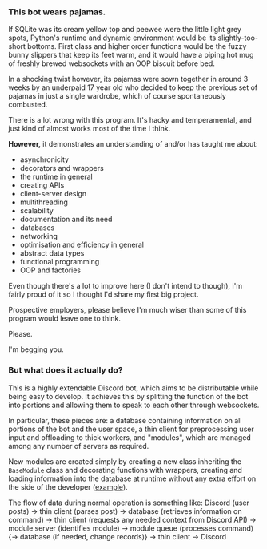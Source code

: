 ### This bot wears pajamas.

If SQLite was its cream yellow top and peewee were the little light grey spots,
Python's runtime and dynamic environment would be its slightly-too-short bottoms.
First class and higher order functions would be the fuzzy bunny slippers that keep its feet warm,
and it would have a piping hot mug of freshly brewed websockets with an OOP biscuit before bed.

In a shocking twist however, its pajamas were sown together in around 3 weeks by an underpaid 17 year old who decided to keep the previous set of pajamas in just a single wardrobe, which of course spontaneously combusted.

There is a lot wrong with this program. It's hacky and temperamental, and just kind of almost works most of the time I think.

__However,__ it demonstrates an understanding of and/or has taught me about:
- asynchronicity
- decorators and wrappers
- the runtime in general
- creating APIs
- client-server design
- multithreading
- scalability
- documentation and its need
- databases
- networking
- optimisation and efficiency in general
- abstract data types
- functional programming
- OOP and factories

Even though there's a lot to improve here (I don't intend to though), I'm fairly proud of it so I thought I'd share my first big project.

Prospective employers, please believe I'm much wiser than some of this program would leave one to think.

Please.

I'm begging you.

### But what does it actually do?

This is a highly extendable Discord bot, which aims to be distributable while being easy to develop. It achieves this by splitting the function of the bot into portions and allowing them to speak to each other through websockets. 

In particular, these pieces are: 
a database containing information on all portions of the bot and the user space, 
a thin client for preprocessing user input and offloading to thick workers, 
and "modules", which are managed among any number of servers as required.

New modules are created simply by creating a new class inheriting the `BaseModule` class and decorating functions with wrappers, creating and loading information into the database at runtime without any extra effort on the side of the developer ([example](https://github.com/wurrm/pajama-socks/blob/master/modules/example_module.py)).

The flow of data during normal operation is something like: Discord (user posts) -> thin client (parses post) -> database (retrieves information on command) -> thin client (requests any needed context from Discord API) -> module server (identifies module) -> module queue (processes command) {-> database (if needed, change records)} -> thin client -> Discord
